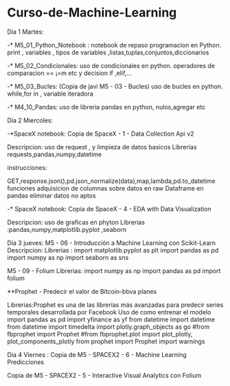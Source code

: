 # Curso-de-Machine-Learning

Dia 1 Martes:

-* M5_01_Python_Notebook :
  notebook de repaso programacion en Python.
  print , variables , tipos de variables ,listas,tuplas,conjuntos,diccionarios

-* M5_02_Condicionales:
  uso de  condicionales en python.
  operadores de comparacion == ¡=m etc y decision if ,elif,...

-* M5_03_Bucles: (Copia de javi  M5 - 03 - Bucles)
  uso de bucles en python.
  while,for in , variable iteradora
  
-* M4_10_Pandas:
  uso de libreria pandas en python, 
  nulos,agregar etc 
  
Dia 2 Miercoles:
 
-*SpaceX notebook: Copia de SpaceX - 1 - Data Collection Api v2
 
 Descripcion: uso de request , y limpieza de datos basicos
 Librerias requests,pandas,numpy,datetime
 
 instrucciones:
 
 GET,response.json(),pd.json_normalize(data),map,lambda,pd.to_datetime
 funciones adquisicion de columnas sobre datos en raw
 Dataframe en pandas 
 eliminar datos no aptos
 
    
-* SpaceX notebook: Copia de SpaceX - 4 - EDA with Data Visualization

Descripcion: uso de graficas en phyton
Librerias :pandas,numpy,matplotlib.pyplot ,seaborn 

Dia 3 jueves:
M5 - 06 - Introducción a Machine Learning con Scikit-Learn
Descripcion:
Librerias :
import matplotlib.pyplot as plt
import pandas as pd
import numpy as np
import seaborn as sns




M5 - 09 - Folium
Librerias:
import numpy as np 
import pandas as pd
import folium



**Prophet - Predecir el valor de Bitcoin-bbva planes

Librerias:Prophet es una de las librerías más avanzadas para predecir series temporales desarrollada por Facebook
Uso de como entrenar el modelo 
import pandas as pd
import yfinance as yf
from datetime import datetime
from datetime import timedelta
import plotly.graph_objects as go
#from fbprophet import Prophet
#from fbprophet.plot import plot_plotly, plot_components_plotly
from prophet import Prophet
import warnings



Dia 4 Viernes :
Copia de M5 - SPACEX2 - 6 - Machine Learning Predicciones

Copia de M5 - SPACEX2 - 5 - Interactive Visual Analytics con Folium






 
 
